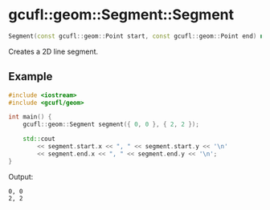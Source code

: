 # gcufl::geom::Segment::Segment
```cpp
Segment(const gcufl::geom::Point start, const gcufl::geom::Point end) noexcept;
```
Creates a 2D line segment.
## Example
```cpp
#include <iostream>
#include <gcufl/geom>

int main() {
	gcufl::geom::Segment segment({ 0, 0 }, { 2, 2 });

	std::cout
		<< segment.start.x << ", " << segment.start.y << '\n'
		<< segment.end.x << ", " << segment.end.y << '\n';
}
```
Output:
```
0, 0
2, 2
```
